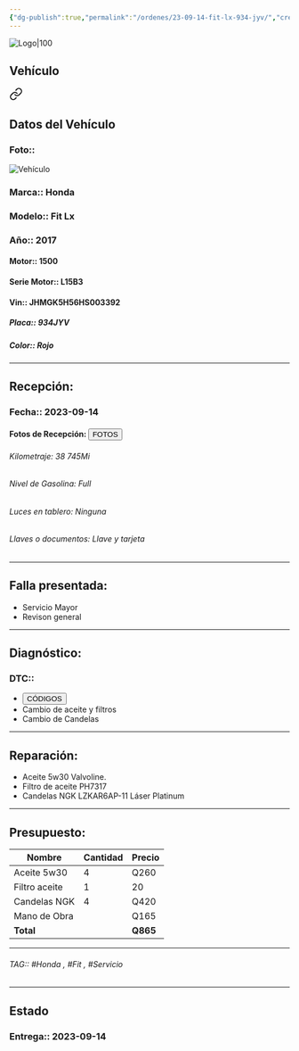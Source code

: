 ```yaml
---
{"dg-publish":true,"permalink":"/ordenes/23-09-14-fit-lx-934-jyv/","created":"","updated":""}
---
```


![Logo|100](http://drive.google.com/uc?export=view&id=137fl3TIZ0-PU8b-Pt0bsjclwHub_u78G)

## Vehículo

<div class="transclusion internal-embed is-loaded"><a class="markdown-embed-link" href="/vehiculos/honda/fit-lx-934-jyv/#datos-del-vehiculo" aria-label="Open link"><svg xmlns="http://www.w3.org/2000/svg" width="24" height="24" viewBox="0 0 24 24" fill="none" stroke="currentColor" stroke-width="2" stroke-linecap="round" stroke-linejoin="round" class="svg-icon lucide-link"><path d="M10 13a5 5 0 0 0 7.54.54l3-3a5 5 0 0 0-7.07-7.07l-1.72 1.71"></path><path d="M14 11a5 5 0 0 0-7.54-.54l-3 3a5 5 0 0 0 7.07 7.07l1.71-1.71"></path></svg></a><div class="markdown-embed">



## Datos del Vehículo 
### Foto:: 
![Vehículo](http://drive.google.com/uc?export=view&id=1VrVCDsf6o9YZ2Ho8ykyOvYR8baWc1wBO)

### Marca:: Honda
### Modelo:: Fit Lx
### Año:: 2017
#### Motor:: 1500
#### Serie Motor:: L15B3
#### Vin:: JHMGK5H56HS003392
##### Placa:: 934JYV
##### Color:: Rojo
---


</div></div>


## Recepción:
### Fecha:: 2023-09-14
#### Fotos de Recepción: <a href="http"><button class="btn success">FOTOS</button></a>

###### Kilometraje: 38 745Mi
###### Nivel de Gasolina: Full
###### Luces en tablero: Ninguna
###### Llaves o documentos: Llave y tarjeta 

---

## Falla presentada:
- Servicio Mayor 
- Revison general 


---

## Diagnóstico:
### DTC:: 

- <a href="http"><button class="btn success">CÓDIGOS</button></a>
- Cambio de aceite y filtros 
- Cambio de Candelas 

---
## Reparación:
- Aceite 5w30 Valvoline.
- Filtro de aceite PH7317
- Candelas NGK LZKAR6AP-11 Láser Platinum

---

## Presupuesto:

| Nombre        | Cantidad | Precio |
| ------------- | -------- | ------ |
| Aceite 5w30   | 4        | Q260   |
| Filtro aceite | 1        | 20     |
| Candelas NGK  | 4        | Q420   |
| Mano de Obra  |          | Q165      |
| **Total**              |          |    **Q865**    |

---

###### TAG:: #Honda , #Fit , #Servicio 

---

## Estado

### Entrega:: 2023-09-14
